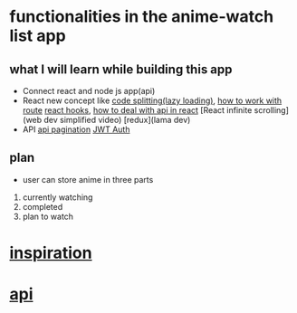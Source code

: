 # functionalities in the anime-watch list app

## what I will learn while building this app

- Connect react and node js app(api)
- React new concept like
  [code splitting(lazy loading)](https://www.youtube.com/watch?v=IBrmsyy9R94),
  [how to work with route]()
  [react hooks](https://www.youtube.com/watch?v=IBrmsyy9R94),
  [how to deal with api in react](https://rapidapi.com/blog/how-to-use-an-api-with-react/?utm_source=google&utm_medium=cpc&utm_campaign=DSA&gclid=Cj0KCQjw0oyYBhDGARIsAMZEuMtTeWUY7rzCTu0by9Ih5Dng205Knkxyvvw8_Ega0Wa6nLNgvXtL2WgaAiGIEALw_wcB)
  [React infinite scrolling](web dev simplified video)
  [redux](lama dev)
- API
  [api pagination](youtube.com/watch?v=ZX3qt0UWifc)
  [JWT Auth](https://www.youtube.com/watch?v=Yh5Lil03tpI)

## plan

- user can store anime in three parts

1.  currently watching
2.  completed
3.  plan to watch

# [inspiration](https://animedia.netlify.app/)

# [api]()
